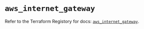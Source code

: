 # `aws_internet_gateway`

Refer to the Terraform Registory for docs: [`aws_internet_gateway`](https://registry.terraform.io/providers/hashicorp/aws/5.12.0/docs/resources/internet_gateway).
